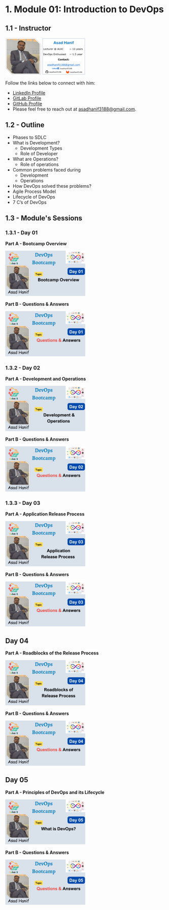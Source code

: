 # 1. Module 01: Introduction to DevOps

## 1.1 - Instructor 
<img src="../images/instructor.png" width="50%"/>

Follow the links below to connect with him:

- [LinkedIn Profile](https://www.linkedin.com/in/asadhanif3188/)
- [GitLab Profile](https://gitlab.com/asadhanif3188)
- [GitHub Profile](https://github.com/asadhanif3188)
- Please feel free to reach out at [asadhanif3188@gmail.com](asadhanif3188@gmail.com). 


## 1.2 - Outline
- Phases to SDLC 
- What is Development? 
    - Development Types
    - Role of Developer
- What are Operations? 
    - Role of operations 
- Common problems faced during 
    - Development 
    - Operations 
- How DevOps solved these problems? 
- Agile Process Model
- Lifecycle of DevOps 
- 7 C’s of DevOps 

## 1.3 - Module's Sessions

### 1.3.1 - Day 01
**Part A - Bootcamp Overview**

<a href="https://youtu.be/XLYfRT3lkV4" target="_blank">
  <img src="../images/thumbnails/Day01-p1.png" width="50%">
</a>


**Part B - Questions & Answers**

<a href="https://youtu.be/cdJ7i97nohA" target="_blank">
  <img src="../images/thumbnails/Day01-p2.png" width="50%">
</a>

### 1.3.2 - Day 02
**Part A - Development and Operations**

<a href="https://youtu.be/3zyAWM7b21A" target="_blank">
  <img src="../images/thumbnails/Day02-p1.png" width="50%">
</a>

**Part B - Questions & Answers**

<a href="https://youtu.be/VtR_APeFS8g" target="_blank">
  <img src="../images/thumbnails/Day02-p2.png" width="50%">
</a>

### 1.3.3 - Day 03
**Part A - Application Release Process**

<a href="https://youtu.be/FtNjvykz_sE" target="_blank">
  <img src="../images/thumbnails/Day03-p1.png" width="50%">
</a>

**Part B - Questions & Answers**

<a href="https://youtu.be/-t-xd_FivyY" target="_blank">
  <img src="../images/thumbnails/Day03-p2.png" width="50%">
</a>

## Day 04
**Part A - Roadblocks of the Release Process**

<a href="https://youtu.be/-L_Y8cyoxKY" target="_blank">
  <img src="../images/thumbnails/Day04-p1.png" width="50%">
</a>

**Part B - Questions & Answers**

<a href="https://youtu.be/2AYwUoghRtg" target="_blank">
  <img src="../images/thumbnails/Day04-p2.png" width="50%">
</a>


## Day 05
**Part A - Principles of DevOps and its Lifecycle**

<a href="https://youtu.be/nYJTrkYT9Qo" target="_blank">
  <img src="../images/thumbnails/Day05-p1.png" width="50%">
</a>

**Part B - Questions & Answers**

<a href="https://youtu.be/aTub-2IBR5c" target="_blank">
  <img src="../images/thumbnails/Day05-p2.png" width="50%">
</a>